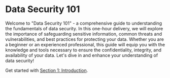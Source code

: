 # Data Security 101

Welcome to "Data Security 101" - a comprehensive guide to understanding the fundamentals of data security. In this one-hour delivery, we will explore the importance of safeguarding sensitive information, common threats and vulnerabilities, and best practices for protecting your data. Whether you are a beginner or an experienced professional, this guide will equip you with the knowledge and tools necessary to ensure the confidentiality, integrity, and availability of your data. Let's dive in and enhance your understanding of data security!

Get started with  [Section 1: Introduction](./content/01-introduction.md).